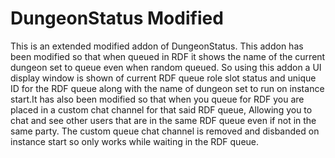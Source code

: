 # DungeonStatus Modified

This is an extended modified addon of DungeonStatus. This addon has been modified so that when queued in RDF it shows the name of the current dungeon set to queue even when random queued. So using this addon a UI display window is shown of current RDF queue role slot status and unique ID for the RDF queue along with the name of dungeon set to run on instance start.It has also been modified so that when you queue for RDF you are placed in a custom chat channel for that said RDF queue, Allowing you to chat and see other users that are in the same RDF queue even if not in the same party. The custom queue chat channel is removed and disbanded on instance start so only works while waiting in the RDF queue.
